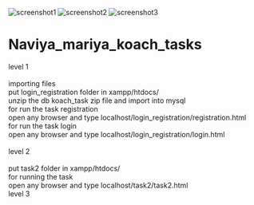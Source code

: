![screenshot1](https://user-images.githubusercontent.com/71212457/146647631-7398a0cc-0e15-4d50-a1dd-8932e4f351e4.png)
![screenshot2](https://user-images.githubusercontent.com/71212457/146647634-c50b2be3-5ced-4316-ac34-5f9f1724c6b0.png)
![screenshot3](https://user-images.githubusercontent.com/71212457/146647635-304e9087-0dbc-409a-9678-253a18648ab8.png)

# Naviya_mariya_koach_tasks
level 1<br /><br />
importing files<br />
put login_registration folder in xampp/htdocs/<br />
unzip the db koach_task zip file and import into mysql<br />
for run the task registration<br />
open any browser and type localhost/login_registration/registration.html<br />
for run the task login<br />
open any browser and type localhost/login_registration/login.html<br /><br />
level 2<br /><br />
put task2 folder in xampp/htdocs/<br />
for running the task<br />
open any browser and type localhost/task2/task2.html<br />
level 3
